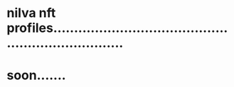 # nilva nft profiles......................................................................
# soon.......
